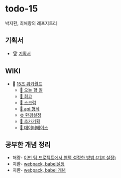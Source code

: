 # todo-15
박지환, 최해랑의 레포지토리

## 기획서
+ 🏆 [기획서](https://docs.google.com/presentation/d/1AF2MNzwGHh97_6DpIhgM1NHHGggtCBYelHHtwxuQkgA/edit#slide=id.p)

## WIKI 
+ 🎹 [15조 위키월드](https://github.com/woowa-techcamp-2020/todo-15/wiki)
  + [💖 오늘 할 일](https://github.com/woowa-techcamp-2020/todo-15/wiki/%F0%9F%92%96-%EC%98%A4%EB%8A%98-%ED%95%A0%EC%9D%BC)
  + [💋 회고](https://github.com/woowa-techcamp-2020/todo-15/wiki/%F0%9F%8E%81-%ED%9A%8C%EA%B3%A0#7%EC%9B%94-14%EC%9D%BC)
  + [📝 스크럼](https://github.com/woowa-techcamp-2020/todo-15/wiki/%F0%9F%93%9D-%EC%8A%A4%ED%81%AC%EB%9F%BC)
  + [🎉 api 형식](http://github.com/woowa-techcamp-2020/todo-15/wiki/%F0%9F%8E%89-api-%ED%98%95%EC%8B%9D)
  + [⚙︎ 환경설정](https://github.com/woowa-techcamp-2020/todo-15/wiki/%E2%9A%99%EF%B8%8E-%ED%99%98%EA%B2%BD%EC%84%A4%EC%A0%95)
  + [🧐 추가기획](https://github.com/woowa-techcamp-2020/todo-15/wiki/%F0%9F%A7%90-%EC%B6%94%EA%B0%80-%EA%B8%B0%ED%9A%8D)
  + [👀 데이터베이스](https://github.com/woowa-techcamp-2020/todo-15/wiki/%F0%9F%91%80-Database-%ED%98%95%EC%8B%9D)

## 공부한 개념 정리
+ 해랑- [이번 팀 프로젝트에서 웹팩 설정한 방법 (기본 설정)](https://haerang94.tistory.com/5)
+ 지환- [webpack, babel설정](https://github.com/parkjihwanjay/boilerplate/wiki/webpack,-babel-%EC%84%A4%EC%A0%95)
+ 지환- [webpack, babel 개념](https://github.com/parkjihwanjay/boilerplate/wiki/webpack,-babel%EC%9D%98-%EA%B0%9C%EB%85%90)


